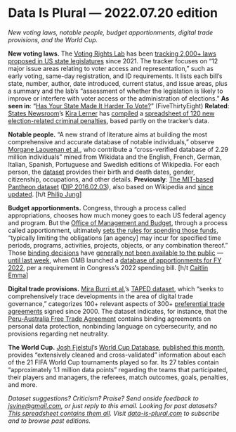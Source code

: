 Data Is Plural — 2022.07.20 edition
===================================

*New voting laws, notable people, budget apportionments, digital trade provisions, and the World Cup.*


__New voting laws.__ The [Voting Rights Lab](https://votingrightslab.org/) has been [tracking 2,000+ laws proposed in US state legislatures](https://tracker.votingrightslab.org/pending/search) since 2021. The tracker focuses on “12 major issue areas relating to voter access and representation,” such as early voting, same-day registration, and ID requirements. It lists each bill’s state, number, author, date introduced, current status, and issue areas, plus a summary and the lab’s “assessment of whether the legislation is likely to improve or interfere with voter access or the administration of elections.” __As seen in__: “[Has Your State Made It Harder To Vote?](https://projects.fivethirtyeight.com/voting-restrictions-by-state/)” (FiveThirtyEight) __Related__: [States Newsroom](https://statesnewsroom.com/about/)’s [Kira Lerner](https://twitter.com/kira_lerner/status/1547630451140882434) has [compiled](https://www.newsfromthestates.com/article/criminalizing-vote-gop-led-states-enacted-102-new-election-penalties-after-2020) a [spreadsheet of 120 new election-related criminal penalties](https://docs.google.com/spreadsheets/d/1wtN6RpLW_-g1gBYwWd5HaYiL6MtmG_nwC6kpIhzickU/edit#gid=0), based partly on the tracker’s data.


__Notable people.__ “A new strand of literature aims at building the most comprehensive and accurate database of notable individuals,” observe [Morgane Laouenan et al.](https://www.nature.com/articles/s41597-022-01369-4), who contribute a “cross-verified database of 2.29 million individuals” mined from Wikidata and the English, French, German, Italian, Spanish, Portuguese and Swedish editions of Wikipedia. For each person, the [dataset](https://data.sciencespo.fr/dataset.xhtml?persistentId=doi:10.21410/7E4/RDAG3O) provides their birth and death dates, gender, citizenship, occupations, and other details. __Previously__: [The MIT-based Pantheon dataset](https://www.nature.com/articles/sdata201575) ([DIP 2016.02.03](https://www.data-is-plural.com/archive/2016-02-03-edition/)), also based on Wikipedia and [since updated](https://pantheon.world/data/faq). [h/t [Philip Jung](https://twitter.com/makro_philip/status/1536286496101105666)]


__Budget apportionments.__ Congress, through a process called appropriations, chooses how much money goes to each US federal agency and program. But the [Office of Management and Budget](https://www.whitehouse.gov/omb/), through a process called apportionment, ultimately [sets the rules for spending those funds](https://www.whitehouse.gov/wp-content/uploads/2018/06/s120.pdf), “typically limiting the obligations [an agency] may incur for specified time periods, programs, activities, projects, objects, or any combination thereof.” Those [binding decisions](https://twitter.com/cerin/status/1387815656717012992) have [generally not been available to the public](https://thehill.com/opinion/finance/3537156-federal-government-getting-ready-to-open-its-books-and-show-us-the-receipts/) — [until last week](https://budget.house.gov/news/press-releases/chairs-yarmuth-and-delauro-achieve-historic-progress-transparency-executive), when OMB launched a [database of apportionments for FY 2022](https://apportionment-public.max.gov/), per a requirement in Congress’s 2022 spending bill. [h/t [Caitlin Emma](https://twitter.com/caitlinzemma/status/1547267038590238722)]


__Digital trade provisions.__ [Mira Burri et al.](https://digitaltradelaw.ch/taped/)’s [TAPED dataset](https://www.unilu.ch/en/faculties/faculty-of-law/professorships/burri-mira/research/taped/), which “seeks to comprehensively trace developments in the area of digital trade governance,” categorizes 100+ relevant aspects of 300+ [preferential trade agreements](https://mediawiki.middlebury.edu/IPE/Preferential_Trade_Agreement) signed since 2000. The dataset indicates, for instance, that the [Peru-Australia Free Trade Agreement](https://www.dfat.gov.au/trade/agreements/in-force/pafta/Pages/peru-australia-fta) contains binding agreements on personal data protection, nonbinding language on cybersecurity, and no provisions regarding net neutrality.


__The World Cup.__ [Josh Fjelstul](http://www.joshuafjelstul.com/)’s [World Cup Database](https://github.com/jfjelstul/worldcup), [published this month](https://twitter.com/joshfjelstul/status/1546471056642375680), provides “extensively cleaned and cross-validated” information about each of the 21 FIFA World Cup tournaments played so far. Its 27 tables contain “approximately 1.1 million data points” regarding the teams that participated, their players and managers, the referees, match outcomes, goals, penalties, and more.


*Dataset suggestions? Criticism? Praise? Send onside feedback to jsvine@gmail.com, or just reply to this email. Looking for past datasets? [This spreadsheet contains them all](https://docs.google.com/spreadsheets/d/1wZhPLMCHKJvwOkP4juclhjFgqIY8fQFMemwKL2c64vk/edit#gid=0). Visit [data-is-plural.com](https://www.data-is-plural.com) to subscribe and to browse past editions.*
